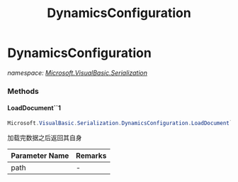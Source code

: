 ﻿---
title: DynamicsConfiguration
---

# DynamicsConfiguration
_namespace: [Microsoft.VisualBasic.Serialization](N-Microsoft.VisualBasic.Serialization.html)_



### Methods

#### LoadDocument``1
```csharp
Microsoft.VisualBasic.Serialization.DynamicsConfiguration.LoadDocument``1(System.String)
```
加载完数据之后返回其自身

|Parameter Name|Remarks|
|--------------|-------|
|path|-|





